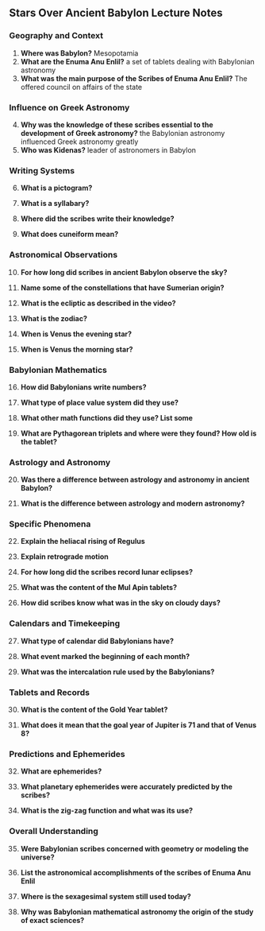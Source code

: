 ## Stars Over Ancient Babylon Lecture Notes

### Geography and Context

1. **Where was Babylon?**
    Mesopotamia
2. **What are the Enuma Anu Enlil?**
    a set of tablets dealing with Babylonian astronomy
3. **What was the main purpose of the Scribes of Enuma Anu Enlil?**
    The offered council on affairs of the state

### Influence on Greek Astronomy

4. **Why was the knowledge of these scribes essential to the development of Greek astronomy?**
    the Babylonian astronomy influenced Greek astronomy greatly
5. **Who was Kidenas?**
    leader of astronomers in Babylon

### Writing Systems

6. **What is a pictogram?**
    
7. **What is a syllabary?**
    
8. **Where did the scribes write their knowledge?**
    
9. **What does cuneiform mean?**
    

### Astronomical Observations

10. **For how long did scribes in ancient Babylon observe the sky?**
    
11. **Name some of the constellations that have Sumerian origin?**
    
12. **What is the ecliptic as described in the video?**
    
13. **What is the zodiac?**
    
14. **When is Venus the evening star?**
    
15. **When is Venus the morning star?**
    

### Babylonian Mathematics

16. **How did Babylonians write numbers?**
    
17. **What type of place value system did they use?**
    
18. **What other math functions did they use? List some**
    
19. **What are Pythagorean triplets and where were they found? How old is the tablet?**
    

### Astrology and Astronomy

20. **Was there a difference between astrology and astronomy in ancient Babylon?**
    
21. **What is the difference between astrology and modern astronomy?**
    

### Specific Phenomena

22. **Explain the heliacal rising of Regulus**
    
23. **Explain retrograde motion**
    
24. **For how long did the scribes record lunar eclipses?**
    
25. **What was the content of the Mul Apin tablets?**
    
26. **How did scribes know what was in the sky on cloudy days?**
    

### Calendars and Timekeeping

27. **What type of calendar did Babylonians have?**
    
28. **What event marked the beginning of each month?**
    
29. **What was the intercalation rule used by the Babylonians?**
    

### Tablets and Records

30. **What is the content of the Gold Year tablet?**
    
31. **What does it mean that the goal year of Jupiter is 71 and that of Venus 8?**
    

### Predictions and Ephemerides

32. **What are ephemerides?**
    
33. **What planetary ephemerides were accurately predicted by the scribes?**
    
34. **What is the zig-zag function and what was its use?**
    

### Overall Understanding

35. **Were Babylonian scribes concerned with geometry or modeling the universe?**
    
36. **List the astronomical accomplishments of the scribes of Enuma Anu Enlil**
    
37. **Where is the sexagesimal system still used today?**
    
38. **Why was Babylonian mathematical astronomy the origin of the study of exact sciences?**
